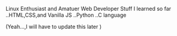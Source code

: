 Linux Enthusiast and Amatuer Web Developer
Stuff I learned so far
  ..HTML,CSS,and Vanilla JS
  ..Python
  ..C language
  

(Yeah...,I will have to  update this later )

